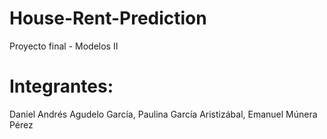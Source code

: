 # House-Rent-Prediction
Proyecto final - Modelos II

# Integrantes:
Daniel Andrés Agudelo García, Paulina García Aristizábal, Emanuel Múnera Pérez
